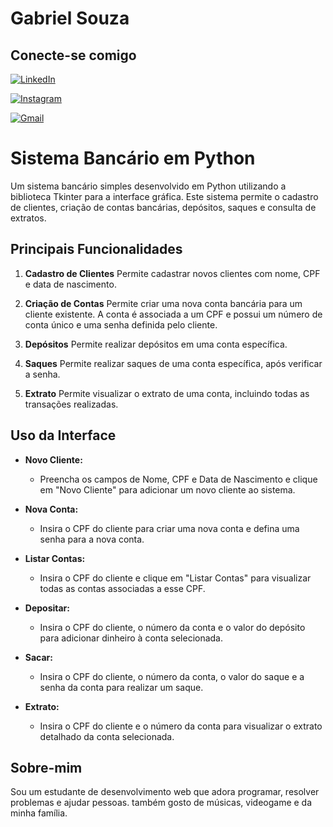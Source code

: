 # Gabriel Souza

## Conecte-se comigo

[![LinkedIn](https://img.shields.io/badge/LinkedIn-0077B5?style=for-the-badge&logo=linkedin&logoColor=white)](https://www.linkedin.com/in/gabriel-souza-10421621b/)

[![Instagram](https://img.shields.io/badge/-Instagram-%23E4405F?style=for-the-badge&logo=instagram&logoColor=white)](https://www.instagram.com/gabrielssanx/)

[![Gmail](https://img.shields.io/badge/Gmail-333333?style=for-the-badge&logo=gmail&logoColor=red)](mailto:gabrielsouza3641@gmail.com)
# Sistema Bancário em Python

Um sistema bancário simples desenvolvido em Python utilizando a biblioteca Tkinter para a interface gráfica. Este sistema permite o cadastro de clientes, criação de contas bancárias, depósitos, saques e consulta de extratos.

## Principais Funcionalidades


1. **Cadastro de Clientes**
Permite cadastrar novos clientes com nome, CPF e data de nascimento.

2. **Criação de Contas**
Permite criar uma nova conta bancária para um cliente existente.
A conta é associada a um CPF e possui um número de conta único e uma senha definida pelo cliente.

3. **Depósitos**
Permite realizar depósitos em uma conta específica.

4. **Saques**
Permite realizar saques de uma conta específica, após verificar a senha.

5. **Extrato**
Permite visualizar o extrato de uma conta, incluindo todas as transações realizadas.

## Uso da Interface

- **Novo Cliente:**
  - Preencha os campos de Nome, CPF e Data de Nascimento e clique em "Novo Cliente" para adicionar um novo cliente ao sistema.
  
- **Nova Conta:**
  - Insira o CPF do cliente para criar uma nova conta e defina uma senha para a nova conta.
  
- **Listar Contas:**
  - Insira o CPF do cliente e clique em "Listar Contas" para visualizar todas as contas associadas a esse CPF.
  
- **Depositar:**
  - Insira o CPF do cliente, o número da conta e o valor do depósito para adicionar dinheiro à conta selecionada.
  
- **Sacar:**
  - Insira o CPF do cliente, o número da conta, o valor do saque e a senha da conta para realizar um saque.
  
- **Extrato:**
  - Insira o CPF do cliente e o número da conta para visualizar o extrato detalhado da conta selecionada.

## Sobre-mim

Sou um estudante de desenvolvimento web que adora programar, resolver problemas e ajudar pessoas. também gosto de músicas, videogame e da minha família.

